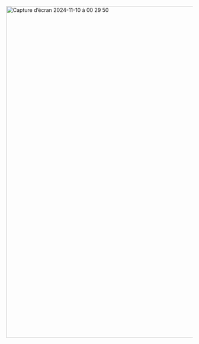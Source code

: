 <img width="895" alt="Capture d’écran 2024-11-10 à 00 29 50" src="https://github.com/user-attachments/assets/c9f29f90-ddd9-436f-ba66-b69bc8cb81cd">
